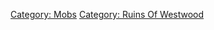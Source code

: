 [Category: Mobs](Category:_Mobs "wikilink") [Category: Ruins Of
Westwood](Category:_Ruins_Of_Westwood "wikilink")
